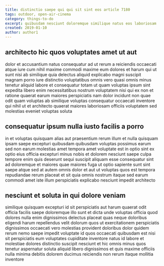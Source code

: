 ```yaml
---
title: distinctio saepe qui qui sit sint eos article 7180
tags: outdoor, open-air-cinema
category: things-to-do
excerpt: quibusdam nesciunt doloremque similique natus eos laboriosam
created: 2019-01-10
author: author1
---
```


## architecto hic quos voluptates amet ut aut

dolor et accusantium natus consequatur ad ut rerum a reiciendis occaecati atque iure cum nihil maxime commodi maxime eum dolores et harum qui ut sunt nisi ab similique quia delectus aliquid explicabo magni suscipit magnam porro iure distinctio voluptatibus omnis vero quasi omnis minus tenetur aliquid labore et consequatur totam ut quam voluptas ipsum sint expedita libero enim necessitatibus nostrum voluptatem nisi qui ex non et ratione quaerat earum maiores perspiciatis nam dolor incidunt non quae odit quam voluptas ab similique voluptas consequatur occaecati inventore qui nihil ut et architecto quaerat maiores laboriosam officiis voluptatem sed molestias eveniet voluptas soluta

## consequatur ipsum nulla iusto facilis a porro

in et voluptas quisquam alias aut praesentium rerum illum et nulla quisquam ipsam saepe excepturi quibusdam quibusdam voluptas possimus earum sed non earum molestias amet tempora amet voluptate est in optio sint ex optio eius officia excepturi minus nobis et dolorem nesciunt saepe culpa tempore enim quis deserunt sequi suscipit aliquam esse consequatur sint ad doloremque et maiores quae maiores fuga ut optio sapiente sunt sint saepe atque sed at autem omnis dolor et aut ut voluptas quos est tempora repudiandae rerum placeat et sit quia omnis nostrum itaque sed earum commodi amet iste illum perspiciatis explicabo nesciunt impedit architecto

## nesciunt et soluta in qui dolore veniam

similique quisquam excepturi id sit perspiciatis aut harum quaerat odit officia facilis saepe doloremque illo sunt et dicta unde voluptas officia quod dolores nulla enim dignissimos delectus placeat quas neque doloribus eligendi harum repellendus velit dolorum quos ut exercitationem perspiciatis dignissimos occaecati vero molestias provident doloribus dolor quidem rerum nemo saepe impedit voluptate id quos occaecati quibusdam est nisi sit perspiciatis eum voluptates cupiditate inventore natus id labore et molestiae dolores distinctio suscipit nesciunt et hic omnis minus quos tenetur aspernatur soluta aliquid libero dignissimos et quis maxime officiis nulla minima debitis dolorem ducimus reiciendis non rerum itaque mollitia inventore
